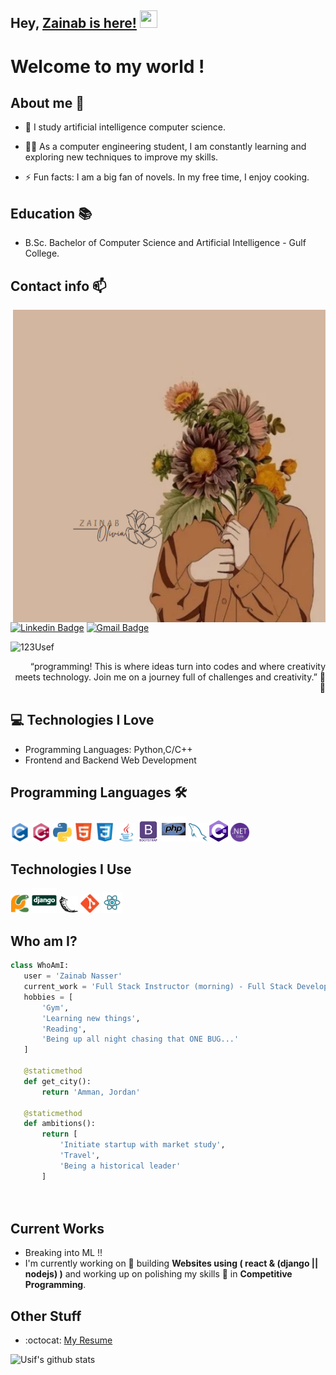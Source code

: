 ## Hey, [Zainab is here!](https://www.youtube.com/@joonguinirecipes)  <img src="https://media.giphy.com/media/hvRJCLFzcasrR4ia7z/giphy.gif" width="28px" height="28px">

<h1>Welcome to my world ! </h1> 

## About me 🚀
- 🏢 I study artificial intelligence computer science.

- 👨‍💻 As a computer engineering student, I am constantly learning and exploring new techniques to improve my skills.
- ⚡ Fun facts: 
 I am a big fan of novels.  In my free time, I enjoy cooking.


## Education 📚
- B.Sc. Bachelor of Computer Science and Artificial Intelligence - Gulf College.

## Contact info 📫

<img src='https://github.com/zainabnasser294/zainabnasser294/blob/main/Screenshot%202024-07-20%20172730.png?raw=true' alt='Description of image' width='500px' height='500px' align='right'/>




[![Linkedin Badge](https://img.shields.io/badge/-Zainab%20Nasser-blue?style=flat-square&logo=Linkedin&logoColor=white&link=https://www.linkedin.com/in/zainab-alhadidi-9ab228317/)](https:www.linkedin.com/in/zainab-alhadidi-9ab228317/) [![Gmail Badge](https://img.shields.io/badge/-Zainab-c14438?style=flat-square&logo=Gmail&logoColor=white&link=mailto:Zainabnasser294@gmail.com)](Zainabnasser294@gmail.com) 
<p align="left"> <img src="https://komarev.com/ghpvc/?username=123usef" alt="123Usef" /> </p>

<div style="text-align: right">“programming! This is where ideas turn into codes and where creativity meets technology. Join me on a journey full of challenges and creativity.” 🤩 🥳 </div>

## :computer: Technologies I Love
* Programming Languages: Python,C/C++ 
* Frontend and Backend Web Development



## Programming Languages 🛠
<img src = 'https://github.com/123usef/123usef/blob/main/images/c-original.svg' width='30'/> <img src = 'https://github.com/123usef/123usef/blob/main/images/cpp.svg' width='30'/> <img src = 'https://github.com/123usef/123usef/blob/main/images/python2.png' height='30'/>  <img src = 'https://github.com/123usef/123usef/blob/main/images/html.svg' width='30'/>   <img src = 'https://github.com/123usef/123usef/blob/main/images/css.svg' width='30'/> <img src = 'https://github.com/123usef/123usef/blob/main/images/java.svg' width='30'/> <img src = 'https://github.com/123usef/123usef/blob/main/images/bootstrap.svg' width='33'/>  <img src = 'https://github.com/123usef/123usef/blob/main/images/php.svg' width='40'/>
 <img src = 'https://github.com/123usef/123usef/blob/main/images/sql.svg' width='30'/> <img src = 'https://github.com/123usef/123usef/blob/main/images/c--4.svg' width='30'/> <img src = 'https://github.com/123usef/123usef/blob/main/images/NET_Core_Logo.svg' width='30'/>
 
 ## Technologies I Use
 <img src = 'https://github.com/123usef/123usef/blob/main/images/pycharm.svg' width='30'/>  <img src = 'https://github.com/123usef/123usef/blob/main/images/django.svg' height='40'/> <img src = 'https://github.com/123usef/123usef/blob/main/images/flask.png' width='30'/> <img src = 'https://github.com/123usef/123usef/blob/main/images/git.svg' width='30'/>  <img src = 'https://github.com/123usef/123usef/blob/main/images/react.svg' width='33'/>
 
 ## Who am I?
 ```python
 class WhoAmI:
    user = 'Zainab Nasser'
    current_work = 'Full Stack Instructor (morning) - Full Stack Developer (night)'
    hobbies = [
        'Gym',
        'Learning new things',
        'Reading',
        'Being up all night chasing that ONE BUG...'
    ]
   
    @staticmethod
    def get_city():
        return 'Amman, Jordan'
   
    @staticmethod
    def ambitions():
        return [
            'Initiate startup with market study',
            'Travel',
            'Being a historical leader'
        ]

	
 ```
 
## Current Works
 * Breaking into ML !!
 * I'm currently working on 🔭 building **Websites using ( react & (django || nodejs) )** and working up on polishing my skills 🌱 in **Competitive Programming**.
 
## Other Stuff
  - :octocat: [My Resume](https://drive.google.com/file/d/19hpwpWPGzMNZAfdcJyKb-1ko7XrI7T8z/view?usp=sharing)
 

![Usif's github stats](https://github-readme-stats.vercel.app/api?username=Zainabnasser294&show_icons=true&hide=[%22issues%22])
 
 
